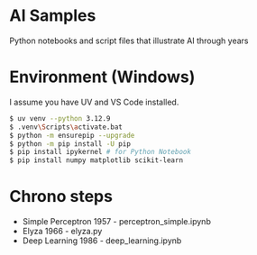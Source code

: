 # AI Samples

Python notebooks and script files that illustrate AI through years

# Environment (Windows)

I assume you have UV and VS Code installed.

```bash
$ uv venv --python 3.12.9
$ .venv\Scripts\activate.bat
$ python -m ensurepip --upgrade
$ python -m pip install -U pip
$ pip install ipykernel # for Python Notebook
$ pip install numpy matplotlib scikit-learn
```

# Chrono steps

* Simple Perceptron 1957 - perceptron_simple.ipynb
* Elyza 1966 - elyza.py
* Deep Learning 1986 - deep_learning.ipynb
